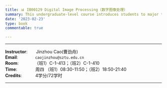 ```yaml
---
title: 📊 IB00129 Digital Image Processing（数字图像处理）
summary: This undergraduate-level course introduces students to major themes, questions, issues, and hypotheses in Digital Image Processing(DIP).
date: '2023-02-23'
type: book
commentable: true

---
```

-----
**Instructor**:       Jinzhou Cao(曹劲舟)                 <br>
**Email**:              `caojinzhou@sztu.edu.cn`                 <br>
**Room**:             （班1）C-1-413；（班2）C-1-410    <br>
**Time**:               周四 （班1）08:30-11:50；（班2）18:50-21:40      <br>
**Credits**:           4学分/72学时

-----
